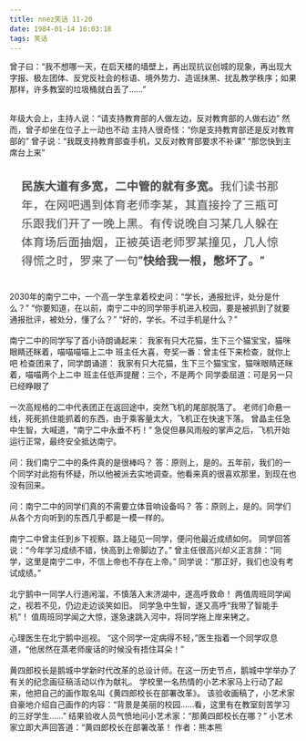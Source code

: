 ```yaml
---
title: nnez笑话 11-20
date: 1984-01-14 16:03:18
tags: 笑话
---
```

曾子曰：“我不想哪一天，在启天楼的墙壁上，再出现抗议创城的现象，再出现大字报、极左团体、反党反社会的标语、境外势力、造谣抹黑、扰乱教学秩序；如果那样，许多教室的垃圾桶就白丢了……”
<br></br>
<!--more-->
年级大会上，主持人说：“请支持教育部的人做左边，反对教育部的人做右边”
然而，曾子却坐在位子上一动也不动
主持人很奇怪：“你是支持教育部还是反对教育部的”
曾子说：“我既支持教育部查手机，又反对教育部要求不补课”
“那您快到主席台上来”
<br></br>
![](/joke11221/img.jpeg)
<br></br>
2030年的南宁二中，一个高一学生拿着校史问：“学长，通报批评，处分是什么？”
“你要知道，在以前，南宁二中的同学带手机进入校园，要是被抓到了就要通报批评，被处分，懂了么？”
“好的，学长。不过手机是什么？”
<br></br>
南宁二中的同学写了首小诗朗诵起来：
我家有只大花猫，生下三个猫宝宝，猫咪眼睛还眯着，喵喵喵喵上二中
班主任大喜，夸奖一番：曾主任下来检查，就你上吧
检查团来了，同学朗诵道：
我家有只大花猫，生下三个猫宝宝，猫咪眼睛还眯着，喵喵两个上二中
班主任低声提醒：三个，不是两个
同学委屈道：可是另一只已经睁眼了
<br></br>
一次高规格的二中代表团正在返回途中，突然飞机的尾部脱落了。
老师们命悬一线，死死抓住能抓着的东西，由于乘客量太大，飞机正在快速下落。
曾晶主任急中生智，大喊道，“南宁二中永垂不朽！”
急促但暴风雨般的掌声之后，飞机开始运行正常，最终安全抵达南宁。
<br></br>
问：我们南宁二中的条件真的是很棒吗？
答：原则上，是的。五年前，我们的一个同学对此抱有怀疑，所以他被派去实地调查。他看来真的很喜欢那里，到现在也没有回来。
<br></br>
问：南宁二中的同学们真的不需要立体音响设备吗？
答：原则上，是的。同学们从各个方向听到的东西几乎都是一模一样的。
<br></br>
南宁二中曾主任到乡下视察，路上碰见一同学，便问他最近成绩如何。
同学回答说：“今年学习成绩不错，快高到上帝脚边了。”
曾主任很高兴却义正言辞：“同学，这里是南宁二中，不信上帝也不存在上帝。”
同学说：“那正好，我们也没有考试成绩。”
<br></br>
北宁鹅中一同学人行道闲溜，不慎落入末济湖中，遂高呼救命！
两值周班同学闻之，视若不见，仍边走边谈笑如旧。
同学急中生智，遂又高呼“我带了智能手机”！
值周班同学闻之大惊，遂急速跳入河中，将同学拖上岸来铐之。
<br></br>
心理医生在北宁鹅中巡视。
“这个同学一定病得不轻，”医生指着一个同学叹息道，“他居然在蒸老师废话的时候没有捂住耳朵！”
<br></br>
黄四郎校长是鹅城中学新时代改革的总设计师。在这一历史节点，鹅城中学举办了有关的纪念画征稿活动以作为献礼。
学校里一名热情的小艺术家马上行动了起来，他把自己的画作取名叫《黄四郎校长在部署改革》。
该验收画稿了，小艺术家自豪地介绍自己画作的内容：“背景是美丽的校园……看，这里有在教室刻苦学习的三好学生……”
结果验收人员气愤地问小艺术家：“那黄四郎校长在哪？”
小艺术家立即大声回答道：“黄四郎校长在部署改革！                                                                                           作者：熊本熊
